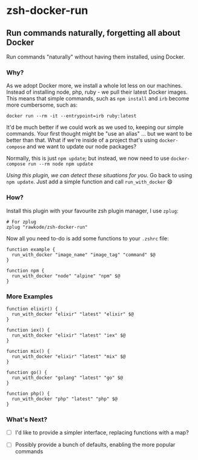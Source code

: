 # zsh-docker-run

## Run commands naturally, forgetting all about Docker

Run commands "naturally" without having them installed, using Docker.

### Why?

As we adopt Docker more, we install a whole lot less on our machines. Instead of installing node, php, ruby - we pull their latest Docker images. This means that simple commands, such as `npm install` and `irb` become more cumbersome, such as:

```shell
docker run --rm -it --entrypoint=irb ruby:latest
```

It'd be much better if we could work as we used to, keeping our simple commands. Your first thought might be "use an alias" ... but we want to be better than that. What if we're inside of a project that's using `docker-compose` and we want to update our node packages?

Normally, this is just `npm update`; but instead, we now need to use `docker-compose run --rm node npm update`

*Using this plugin, we can detect these situations for you*. Go back to using `npm update`. Just add a simple function and call `run_with_docker` :smile:

### How?

Install this plugin with your favourite zsh plugin manager, I use `zplug`:

```shell
# For zplug
zplug "rawkode/zsh-docker-run"
```

Now all you need to-do is add some functions to your `.zshrc` file:

```shell
function example {
  run_with_docker "image_name" "image_tag" "command" $@
}

function npm {
  run_with_docker "node" "alpine" "npm" $@
}
```

### More Examples

```shell
function elixir() {
  run_with_docker "elixir" "latest" "elixir" $@
}

function iex() {
  run_with_docker "elixir" "latest" "iex" $@
}

function mix() {
  run_with_docker "elixir" "latest" "mix" $@
}

function go() {
  run_with_docker "golang" "latest" "go" $@
}

function php() {
  run_with_docker "php" "latest" "php" $@
}
```

### What's Next?

- [ ] I'd like to provide a simpler interface, replacing functions with a map?
- [ ] Possibly provide a bunch of defaults, enabling the more popular commands

